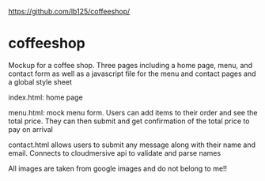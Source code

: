 https://github.com/lb125/coffeeshop/
# coffeeshop
Mockup for a coffee shop. Three pages including a home page, menu, and contact form as well as a javascript file for the menu and contact pages and a global style sheet

index.html:
  home page
  
menu.html:
  mock menu form. Users can add items to their order and see the total price. They can then submit and get confirmation of the total price to pay on arrival
  
contact.html
  allows users to submit any message along with their name and email. Connects to cloudmersive api to validate and parse names
  
All images are taken from google images and do not belong to me!!
